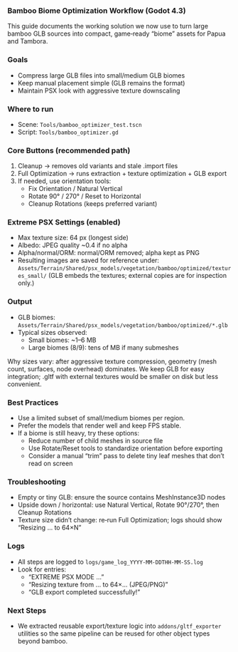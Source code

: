 ### Bamboo Biome Optimization Workflow (Godot 4.3)

This guide documents the working solution we now use to turn large bamboo GLB sources into compact, game‑ready “biome” assets for Papua and Tambora.

### Goals
- Compress large GLB files into small/medium GLB biomes
- Keep manual placement simple (GLB remains the format)
- Maintain PSX look with aggressive texture downscaling

### Where to run
- Scene: `Tools/bamboo_optimizer_test.tscn`
- Script: `Tools/bamboo_optimizer.gd`

### Core Buttons (recommended path)
1. Cleanup → removes old variants and stale .import files
2. Full Optimization → runs extraction + texture optimization + GLB export
3. If needed, use orientation tools:
   - Fix Orientation / Natural Vertical
   - Rotate 90° / 270° / Reset to Horizontal
   - Cleanup Rotations (keeps preferred variant)

### Extreme PSX Settings (enabled)
- Max texture size: 64 px (longest side)
- Albedo: JPEG quality ~0.4 if no alpha
- Alpha/normal/ORM: normal/ORM removed; alpha kept as PNG
- Resulting images are saved for reference under:
  `Assets/Terrain/Shared/psx_models/vegetation/bamboo/optimized/textures_small/`
  (GLB embeds the textures; external copies are for inspection only.)

### Output
- GLB biomes: `Assets/Terrain/Shared/psx_models/vegetation/bamboo/optimized/*.glb`
- Typical sizes observed:
  - Small biomes: ~1–6 MB
  - Large biomes (8/9): tens of MB if many submeshes

Why sizes vary: after aggressive texture compression, geometry (mesh count, surfaces, node overhead) dominates. We keep GLB for easy integration; .gltf with external textures would be smaller on disk but less convenient.

### Best Practices
- Use a limited subset of small/medium biomes per region.
- Prefer the models that render well and keep FPS stable.
- If a biome is still heavy, try these options:
  - Reduce number of child meshes in source file
  - Use Rotate/Reset tools to standardize orientation before exporting
  - Consider a manual “trim” pass to delete tiny leaf meshes that don’t read on screen

### Troubleshooting
- Empty or tiny GLB: ensure the source contains MeshInstance3D nodes
- Upside down / horizontal: use Natural Vertical, Rotate 90°/270°, then Cleanup Rotations
- Texture size didn’t change: re‑run Full Optimization; logs should show “Resizing … to 64×N”

### Logs
- All steps are logged to `logs/game_log_YYYY-MM-DDTHH-MM-SS.log`
- Look for entries:
  - “EXTREME PSX MODE …”
  - “Resizing texture from … to 64×… (JPEG/PNG)”
  - “GLB export completed successfully!”

### Next Steps
- We extracted reusable export/texture logic into `addons/gltf_exporter` utilities so the same pipeline can be reused for other object types beyond bamboo.


